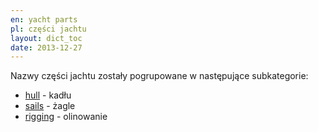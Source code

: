 ```yaml
---
en: yacht parts
pl: części jachtu
layout: dict_toc
date: 2013-12-27
---
```


Nazwy części jachtu zostały pogrupowane w następujące subkategorie:

* [hull](/dict/yacht-parts/hull/index.html) - kadłu
* [sails](/dict/yacht-parts/sails/index.html) - żagle
* [rigging](/dict/yacht-parts/rigging/index.html) - olinowanie  